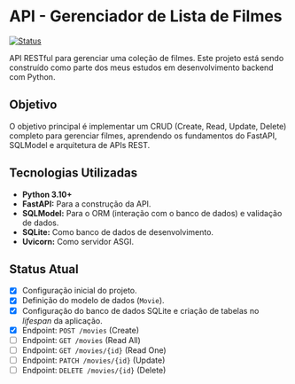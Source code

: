 # API - Gerenciador de Lista de Filmes

[![Status](https://img.shields.io/badge/status-em_desenvolvimento-yellow)](https://https://github.com/CaioVHilario/gerenciador_filmes)

API RESTful para gerenciar uma coleção de filmes. Este projeto está sendo construído como parte dos meus estudos em desenvolvimento backend com Python.

## Objetivo

O objetivo principal é implementar um CRUD (Create, Read, Update, Delete) completo para gerenciar filmes, aprendendo os fundamentos do FastAPI, SQLModel e arquitetura de APIs REST.

## Tecnologias Utilizadas

* **Python 3.10+**
* **FastAPI:** Para a construção da API.
* **SQLModel:** Para o ORM (interação com o banco de dados) e validação de dados.
* **SQLite:** Como banco de dados de desenvolvimento.
* **Uvicorn:** Como servidor ASGI.

## Status Atual

* [x] Configuração inicial do projeto.
* [x] Definição do modelo de dados (`Movie`).
* [x] Configuração do banco de dados SQLite e criação de tabelas no *lifespan* da aplicação.
* [x] Endpoint: `POST /movies` (Create)
* [ ] Endpoint: `GET /movies` (Read All)
* [ ] Endpoint: `GET /movies/{id}` (Read One)
* [ ] Endpoint: `PATCH /movies/{id}` (Update)
* [ ] Endpoint: `DELETE /movies/{id}` (Delete)